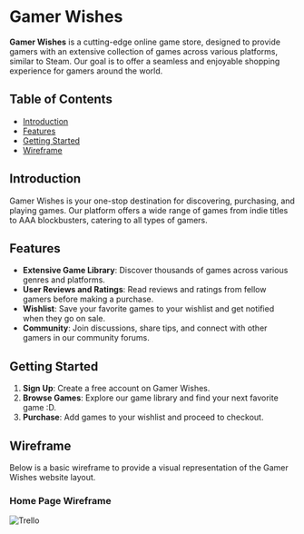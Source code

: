 # Gamer Wishes

**Gamer Wishes** is a cutting-edge online game store, designed to provide gamers with an extensive collection of games across various platforms, similar to Steam. Our goal is to offer a seamless and enjoyable shopping experience for gamers around the world.

## Table of Contents

- [Introduction](#introduction)
- [Features](#features)
- [Getting Started](#getting-started)
- [Wireframe](#wireframe)

## Introduction

Gamer Wishes is your one-stop destination for discovering, purchasing, and playing games. Our platform offers a wide range of games from indie titles to AAA blockbusters, catering to all types of gamers.

## Features

- **Extensive Game Library**: Discover thousands of games across various genres and platforms.
- **User Reviews and Ratings**: Read reviews and ratings from fellow gamers before making a purchase.
- **Wishlist**: Save your favorite games to your wishlist and get notified when they go on sale.
- **Community**: Join discussions, share tips, and connect with other gamers in our community forums.

## Getting Started

1. **Sign Up**: Create a free account on Gamer Wishes.
2. **Browse Games**: Explore our game library and find your next favorite game :D.
3. **Purchase**: Add games to your wishlist and proceed to checkout.

## Wireframe

Below is a basic wireframe to provide a visual representation of the Gamer Wishes website layout.

### Home Page Wireframe

![Trello](https://trello.com/b/QoMGVtni/gamer-wish)

